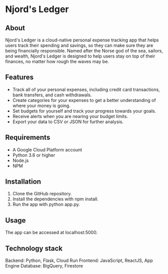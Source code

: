 # Njord's Ledger

## About

Njord's Ledger is a cloud-native personal expense tracking app that helps users track their spending and savings, so they can make sure they are being financially responsible. Named after the Norse god of the sea, sailors, and wealth, Njord's Ledger is designed to help users stay on top of their finances, no matter how rough the waves may be.

## Features

+ Track all of your personal expenses, including credit card transactions, bank transfers, and cash withdrawals.
+ Create categories for your expenses to get a better understanding of where your money is going.
+ Set budgets for yourself and track your progress towards your goals.
+ Receive alerts when you are nearing your budget limits.
+ Export your data to CSV or JSON for further analysis.

## Requirements

+ A Google Cloud Platform account
+ Python 3.6 or higher
+ Node.js
+ NPM

## Installation

1. Clone the GitHub repository.
2. Install the dependencies with npm install.
3. Run the app with python app.py.

## Usage

The app can be accessed at localhost:5000.

## Technology stack

Backend: Python, Flask, Cloud Run
Frontend: JavaScript, ReactJS, App Engine
Database: BigQuery, Firestore

